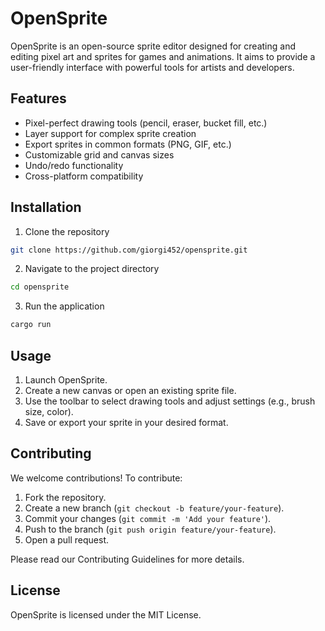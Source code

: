 # OpenSprite
OpenSprite is an open-source sprite editor designed for creating and editing pixel art and sprites for games and animations. It aims to provide a user-friendly interface with powerful tools for artists and developers.

## Features
- Pixel-perfect drawing tools (pencil, eraser, bucket fill, etc.)
- Layer support for complex sprite creation
- Export sprites in common formats (PNG, GIF, etc.)
- Customizable grid and canvas sizes
- Undo/redo functionality
- Cross-platform compatibility

## Installation

1. Clone the repository
```sh  
git clone https://github.com/giorgi452/opensprite.git
```

2. Navigate to the project directory
```sh
cd opensprite
```

3. Run the application
```sh
cargo run
```

## Usage

1. Launch OpenSprite.
2. Create a new canvas or open an existing sprite file.
3. Use the toolbar to select drawing tools and adjust settings (e.g., brush size, color).
4. Save or export your sprite in your desired format.

## Contributing
We welcome contributions! To contribute:

1. Fork the repository.
2. Create a new branch (``git checkout -b feature/your-feature``).
3. Commit your changes (``git commit -m 'Add your feature'``).
4. Push to the branch (``git push origin feature/your-feature``).
5. Open a pull request.

Please read our Contributing Guidelines for more details.

## License
OpenSprite is licensed under the MIT License.

